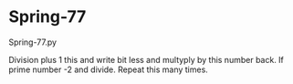 # Spring-77
Spring-77.py

Division plus 1 this and write bit less and multyply by this number back. If prime number -2 and divide. Repeat this many times.
